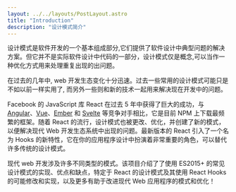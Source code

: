 ```yaml
---
layout: ../../layouts/PostLayout.astro
title: "Introduction"
description: "设计模式简介"
---
```


设计模式是软件开发的一个基本组成部分,它们提供了软件设计中典型问题的解决方案。但它并不是实际软件设计中代码的一部分，设计模式仅是概念,可以当作一种优化方式用来处理重复出现的出问题。

在过去的几年中, web 开发生态变化十分迅速。过去一些常用的设计模式可能只是不如以前一样实用了, 而另外一些则和新的技术一起用来解决现在开发中的问题。

Facebook 的 JavaScript 库 React 在过去 5 年中获得了巨大的成功，与 [Angular](https://angular.io/docs)、[Vue](https://vuejs.org/v2/guide/)、[Ember](https://api.emberjs.com/ember/release) 和 [Svelte](https://svelte.dev/docs) 等竞争对手相比，它是目前 NPM 上下载最频繁的框架。随着 React 的流行，设计模式也被更改、优化，并创建了新的模式，以便解决现代 Web 开发生态系统中出现的问题。最新版本的 React 引入了一个名为 Hooks 的新特性，它在你的应用程序设计中扮演着非常重要的角色，可以替代许多传统的设计模式。

现代 web 开发涉及许多不同类型的模式。该项目介绍了了使用 ES2015+ 的常见设计模式的实现、优点和缺点，特定于 React 的设计模式及其使用 React Hooks 的可能修改和实现，以及更多有助于改进现代 Web 应用程序的模式和优化！